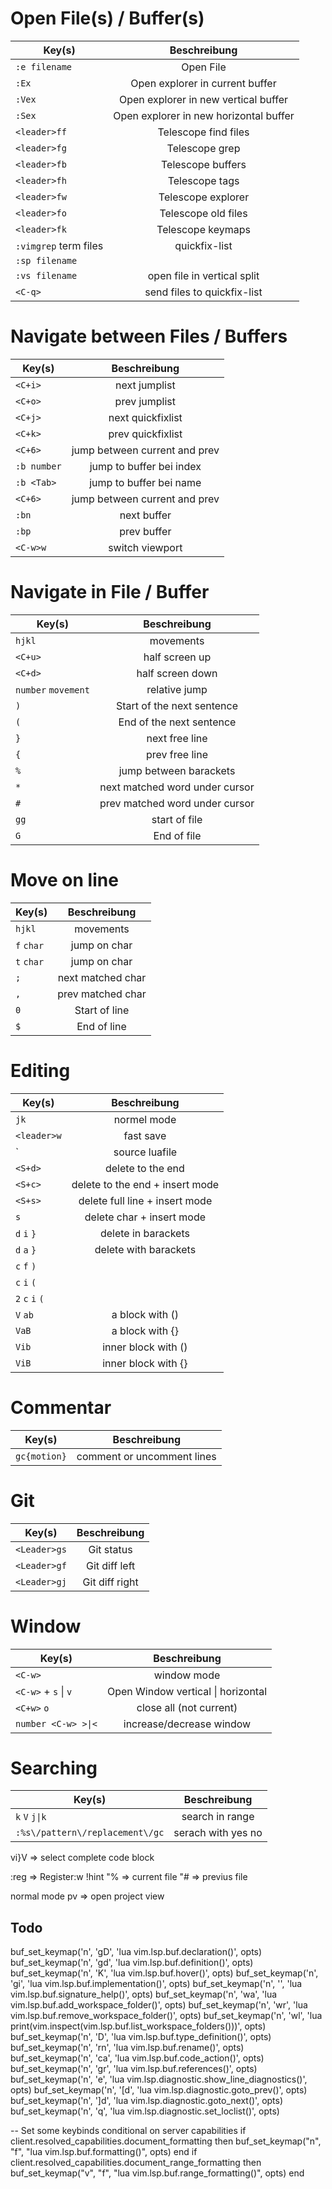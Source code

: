 # Open File(s) / Buffer(s)

| Key(s) | Beschreibung |
| ------------- |:-------------:|
| `:e filename` | Open File |
| `:Ex` | Open explorer in current buffer |
| `:Vex` | Open explorer in new vertical buffer |
| `:Sex` | Open explorer in new horizontal buffer |
| `<leader>ff` | Telescope find files | 
| `<leader>fg` | Telescope grep |
| `<leader>fb` | Telescope buffers | 
| `<leader>fh` | Telescope tags |
| `<leader>fw` | Telescope explorer |
| `<leader>fo` | Telescope old files |
| `<leader>fk` | Telescope keymaps |
| `:vimgrep` term files  | quickfix-list |
| `:sp filename` | |
| `:vs filename` | open file in vertical split |
| `<C-q>` | send files to quickfix-list | 

# Navigate between Files / Buffers

| Key(s) | Beschreibung |
| ------------- |:-------------:|
| `<C+i>` | next jumplist |
| `<C+o>` | prev jumplist |
| `<C+j>` | next quickfixlist |
| `<C+k>` | prev quickfixlist |
| `<C+6>` | jump between current and prev |
| `:b number` | jump to buffer bei index |
| `:b <Tab>` | jump to buffer bei name |
| `<C+6>` | jump between current and prev |
| `:bn` | next buffer |
| `:bp` | prev buffer |
| `<C-w>w` | switch viewport | 

# Navigate in File / Buffer

| Key(s) | Beschreibung |
| ------------- |:-------------:|
| `hjkl` | movements |
| `<C+u>` | half screen up |
| `<C+d>` | half screen down |
| `number` `movement` | relative jump |
| `)` | Start of the next sentence |
| `(` | End of the next sentence |
| `}` | next free line |
| `{` | prev free line |
| `%` | jump between barackets |
| `*` | next matched word under cursor |
| `#` | prev matched word under cursor |
| `gg` | start of file |
| `G` | End of file |

# Move on line

| Key(s) | Beschreibung |
| ------------- |:-------------:|
| `hjkl` | movements |
| `f` `char` | jump on char |
| `t` `char` | jump on char |
| `;` | next matched char |
| `,` | prev matched char |
| `0` | Start of line |
| `$` | End of line |

# Editing

| Key(s) | Beschreibung |
| ------------- |:-------------:|
| `jk` | normel mode |
| `<leader>w` | fast save |
| `<leader><cr> | source luafile |
| `<S+d>` | delete to the end |
| `<S+c>` | delete to the end + insert mode |
| `<S+s>` | delete full line + insert  mode |
| `s` | delete char + insert mode |
| `d` `i` `}` | delete in barackets |
| `d` `a` `}` | delete with barackets |
| `c` `f` `)` | |
| `c` `i` `(` | |
| `2` `c` `i` `(` ||
| `V` `ab` | a block with () |
| `VaB` | a block with {} |
| `Vib` | inner block with () |
| `ViB` | inner block with {} |

# Commentar
| Key(s) | Beschreibung |
| ------------- |:-------------:|
| `gc{motion}` | comment or uncomment lines |

# Git

| Key(s) | Beschreibung |
| ------------- |:-------------:|
| `<Leader>gs` | Git status |
| `<Leader>gf` | Git diff left |
| `<Leader>gj` | Git diff right |


# Window

| Key(s) | Beschreibung |
| ------------- |:-------------:|
| `<C-w>` | window mode  |
| `<C-w>` + `s` \| `v` | Open Window vertical \| horizontal
| `<C+w>` `o` | close all (not current) |
| `number <C-w> >\|<` | increase/decrease window | 
# Searching

| Key(s) | Beschreibung |
| ------------- |:-------------:|
| `k` `V` `j\|k` | search in range |
| `:%s\/pattern\/replacement\/gc` | serach with yes no | 
vi}V => select complete code block

    
:reg => Register:w
!hint
"% => current file
"# => previus file

normal mode
<leader>pv => open project view

## Todo
  buf_set_keymap('n', 'gD', '<Cmd>lua vim.lsp.buf.declaration()<CR>', opts)
  buf_set_keymap('n', 'gd', '<Cmd>lua vim.lsp.buf.definition()<CR>', opts)
  buf_set_keymap('n', 'K', '<Cmd>lua vim.lsp.buf.hover()<CR>', opts)
  buf_set_keymap('n', 'gi', '<cmd>lua vim.lsp.buf.implementation()<CR>', opts)
  buf_set_keymap('n', '<C-k>', '<cmd>lua vim.lsp.buf.signature_help()<CR>', opts)
  buf_set_keymap('n', '<space>wa', '<cmd>lua vim.lsp.buf.add_workspace_folder()<CR>', opts)
  buf_set_keymap('n', '<space>wr', '<cmd>lua vim.lsp.buf.remove_workspace_folder()<CR>', opts)
  buf_set_keymap('n', '<space>wl', '<cmd>lua print(vim.inspect(vim.lsp.buf.list_workspace_folders()))<CR>', opts)
  buf_set_keymap('n', '<space>D', '<cmd>lua vim.lsp.buf.type_definition()<CR>', opts)
  buf_set_keymap('n', '<space>rn', '<cmd>lua vim.lsp.buf.rename()<CR>', opts)
  buf_set_keymap('n', '<space>ca', '<cmd>lua vim.lsp.buf.code_action()<CR>', opts)
  buf_set_keymap('n', 'gr', '<cmd>lua vim.lsp.buf.references()<CR>', opts)
  buf_set_keymap('n', '<space>e', '<cmd>lua vim.lsp.diagnostic.show_line_diagnostics()<CR>', opts)
  buf_set_keymap('n', '[d', '<cmd>lua vim.lsp.diagnostic.goto_prev()<CR>', opts)
  buf_set_keymap('n', ']d', '<cmd>lua vim.lsp.diagnostic.goto_next()<CR>', opts)
  buf_set_keymap('n', '<space>q', '<cmd>lua vim.lsp.diagnostic.set_loclist()<CR>', opts)

  -- Set some keybinds conditional on server capabilities
  if client.resolved_capabilities.document_formatting then
    buf_set_keymap("n", "<space>f", "<cmd>lua vim.lsp.buf.formatting()<CR>", opts)
  end
  if client.resolved_capabilities.document_range_formatting then
    buf_set_keymap("v", "<space>f", "<cmd>lua vim.lsp.buf.range_formatting()<CR>", opts)
  end
